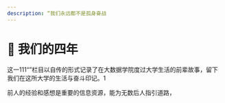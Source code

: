 ```yaml
---
description: “我们永远都不是孤身奋战
---
```


# 🎥 我们的四年

这一111“”栏目以自传的形式记录了在大数据学院度过大学生活的前辈故事，留下我们在这所大学的生活与奋斗印记。1

前人的经验和感想是重要的信息资源，能为无数后人指引道路，
